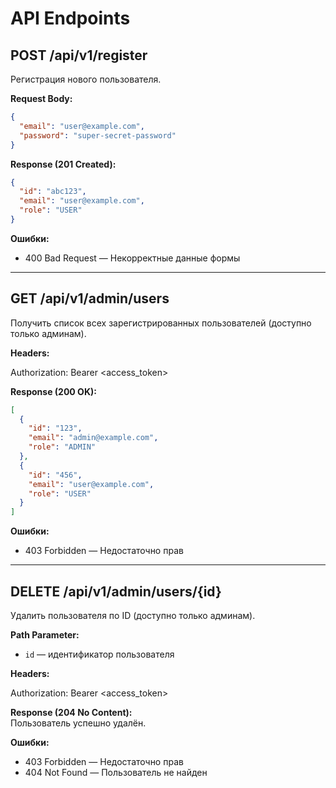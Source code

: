# API Endpoints

## POST /api/v1/register

Регистрация нового пользователя.

**Request Body:**
```json
{
  "email": "user@example.com",
  "password": "super-secret-password"
}
```

**Response (201 Created):**
```json
{
  "id": "abc123",
  "email": "user@example.com",
  "role": "USER"
}
```

**Ошибки:**
- 400 Bad Request — Некорректные данные формы


---

## GET /api/v1/admin/users

Получить список всех зарегистрированных пользователей (доступно только админам).

**Headers:**

Authorization: Bearer <access_token>

**Response (200 OK):**
```json
[
  {
    "id": "123",
    "email": "admin@example.com",
    "role": "ADMIN"
  },
  {
    "id": "456",
    "email": "user@example.com",
    "role": "USER"
  }
]
```

**Ошибки:**
- 403 Forbidden — Недостаточно прав


---

## DELETE /api/v1/admin/users/{id}

Удалить пользователя по ID (доступно только админам).

**Path Parameter:**
- `id` — идентификатор пользователя

**Headers:**

Authorization: Bearer <access_token>


**Response (204 No Content):**  
Пользователь успешно удалён.

**Ошибки:**
- 403 Forbidden — Недостаточно прав
- 404 Not Found — Пользователь не найден
